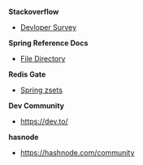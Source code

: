 
**Stackoverflow**
- [Devloper Survey](https://survey.stackoverflow.co/)

**Spring Reference Docs**
- [File Directory](https://docs.spring.io/spring-boot/docs/)

**Redis Gate**
- [Spring zsets](http://redisgate.kr/redis/clients/spring_zsets.php)

**Dev Community**
- https://dev.to/

**hasnode**
- https://hashnode.com/community